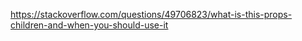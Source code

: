 https://stackoverflow.com/questions/49706823/what-is-this-props-children-and-when-you-should-use-it
